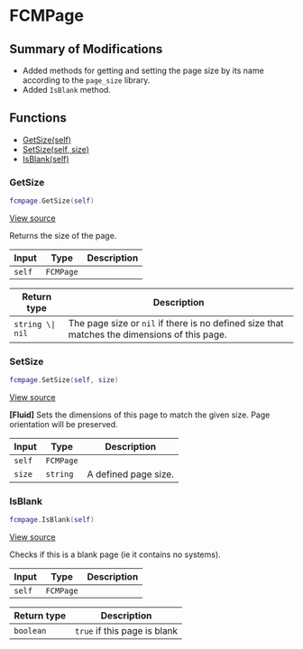 # FCMPage

## Summary of Modifications
- Added methods for getting and setting the page size by its name according to the `page_size` library.
- Added `IsBlank` method.

## Functions

- [GetSize(self)](#getsize)
- [SetSize(self, size)](#setsize)
- [IsBlank(self)](#isblank)

### GetSize

```lua
fcmpage.GetSize(self)
```

[View source](https://github.com/finale-lua/lua-scripts/tree/master/src/mixin/FCMPage.lua#L25)

Returns the size of the page.

| Input | Type | Description |
| ----- | ---- | ----------- |
| `self` | `FCMPage` |  |

| Return type | Description |
| ----------- | ----------- |
| `string \\| nil` | The page size or `nil` if there is no defined size that matches the dimensions of this page. |

### SetSize

```lua
fcmpage.SetSize(self, size)
```

[View source](https://github.com/finale-lua/lua-scripts/tree/master/src/mixin/FCMPage.lua#L38)

**[Fluid]**
Sets the dimensions of this page to match the given size. Page orientation will be preserved.

| Input | Type | Description |
| ----- | ---- | ----------- |
| `self` | `FCMPage` |  |
| `size` | `string` | A defined page size. |

### IsBlank

```lua
fcmpage.IsBlank(self)
```

[View source](https://github.com/finale-lua/lua-scripts/tree/master/src/mixin/FCMPage.lua#L53)

Checks if this is a blank page (ie it contains no systems).

| Input | Type | Description |
| ----- | ---- | ----------- |
| `self` | `FCMPage` |  |

| Return type | Description |
| ----------- | ----------- |
| `boolean` | `true` if this page is blank |
